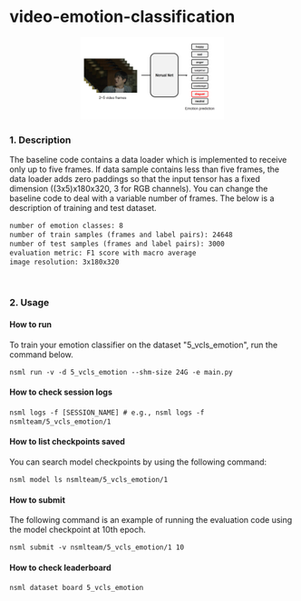# video-emotion-classification

<p align="center"><img width="50%" src="png/emotion_model.png" /></p>


### 1. Description
The baseline code contains a data loader which is implemented to receive only up to five frames. If data sample contains less than five frames, the data loader adds zero paddings so that the input tensor has a fixed dimension ((3x5)x180x320, 3 for RGB channels). You can change the baseline code to deal with a variable number of frames. The below is a description of training and test dataset.


```
number of emotion classes: 8
number of train samples (frames and label pairs): 24648
number of test samples (frames and label pairs): 3000
evaluation metric: F1 score with macro average
image resolution: 3x180x320
```

<br/>

### 2. Usage

#### How to run

To train your emotion classifier on the dataset "5_vcls_emotion", run the command below.

```
nsml run -v -d 5_vcls_emotion --shm-size 24G -e main.py
```

#### How to check session logs
```
nsml logs -f [SESSION_NAME] # e.g., nsml logs -f nsmlteam/5_vcls_emotion/1
```

#### How to list checkpoints saved
You can search model checkpoints by using the following command:
```
nsml model ls nsmlteam/5_vcls_emotion/1
```

#### How to submit
The following command is an example of running the evaluation code using the model checkpoint at 10th epoch.
```
nsml submit -v nsmlteam/5_vcls_emotion/1 10
```

#### How to check leaderboard
```
nsml dataset board 5_vcls_emotion
```
